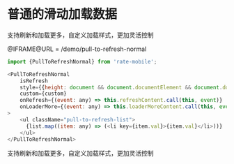 # 普通的滑动加载数据

支持刷新和加载更多，自定义加载样式，更加灵活控制


@IFRAME@URL = /demo/pull-to-refresh-normal

```javascript
import {PullToRefreshNormal} from 'rate-mobile';

<PullToRefreshNormal
    isRefresh
    style={{height: document && document.documentElement && document.documentElement.clientHeight}}
    custom={custom}
    onRefresh={(event: any) => this.refreshContent.call(this, event)}
    onLoaderMore={(event: any) => this.loaderMoreContent.call(this, event)}
>
    <ul className="pull-to-refresh-list">
      {list.map((item: any) => (<li key={item.val}>{item.val}</li>))}
    </ul>
</PullToRefreshNormal>
```

支持刷新和加载更多，自定义加载样式，更加灵活控制
